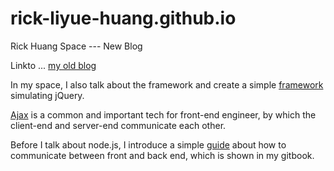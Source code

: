 # rick-liyue-huang.github.io
Rick Huang Space
--- New Blog


 Linkto ... [my old blog][id1]
 
 In my space, I also talk about the framework and create a simple [framework][id2] simulating jQuery.
  
 [Ajax][id3] is a common and important tech for front-end engineer, by which the client-end and server-end communicate each other.
 
 Before I talk about node.js, I introduce a simple [guide][id4] about how to communicate between front and back end, which is shown in my gitbook.  
  
  
  
  
   [id1]: https://github.com/rick-liyue-huang/RichCode-old-Blog.git
   [id2]: https://github.com/rick-liyue-huang/Frameworks.git
   [id3]: https://github.com/rick-liyue-huang/Ajax-something.git
   [id4]: https://github.com/rick-liyue-huang/my-gitBook.git
   
   
   
   
   
   
  
